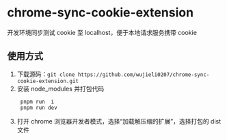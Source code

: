 # chrome-sync-cookie-extension

开发环境同步测试 cookie 至 localhost，便于本地请求服务携带 cookie

## 使用方式

1. 下载源码：`git clone https://github.com/wujieli0207/chrome-sync-cookie-extension.git`
2. 安装 node_modules 并打包代码
   ```shell
    pnpm run  i
    pnpm run dev
   ```
3. 打开 chrome 浏览器开发者模式，选择“加载解压缩的扩展”，选择打包的 dist 文件
